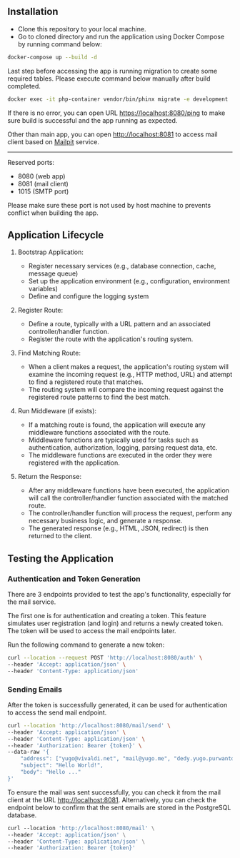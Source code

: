 ## Installation

- Clone this repository to your local machine.
- Go to cloned directory and run the application using Docker Compose by running command below:
```bash
docker-compose up --build -d
```

Last step before accessing the app is running migration to create some required tables. Please execute command below manually after build completed.

```bash
docker exec -it php-container vendor/bin/phinx migrate -e development
```

If there is no error, you can open URL [https://localhost:8080/ping](https://localhost:8080/ping) to make sure build is successful and the app running as expected.

Other than main app, you can open [http://localhost:8081](http://localhost:8081) to access mail client based on [Mailpit](https://mailpit.axllent.org/) service.

***

Reserved ports:
- 8080 (web app)
- 8081 (mail client)
- 1015 (SMTP port)

Please make sure these port is not used by host machine to prevents conflict when building the app.

## Application Lifecycle
1. Bootstrap Application:
    - Register necessary services (e.g., database connection, cache, message queue)
    - Set up the application environment (e.g., configuration, environment variables)
    - Define and configure the logging system

2. Register Route:
    - Define a route, typically with a URL pattern and an associated controller/handler function.
    - Register the route with the application's routing system.

3. Find Matching Route:
    - When a client makes a request, the application's routing system will examine the incoming request (e.g., HTTP method, URL) and attempt to find a registered route that matches.
    - The routing system will compare the incoming request against the registered route patterns to find the best match.

4. Run Middleware (if exists):
    - If a matching route is found, the application will execute any middleware functions associated with the route.
    - Middleware functions are typically used for tasks such as authentication, authorization, logging, parsing request data, etc.
    - The middleware functions are executed in the order they were registered with the application.

5. Return the Response:
    - After any middleware functions have been executed, the application will call the controller/handler function associated with the matched route.
    - The controller/handler function will process the request, perform any necessary business logic, and generate a response.
    - The generated response (e.g., HTML, JSON, redirect) is then returned to the client.

## Testing the Application

### Authentication and Token Generation
There are 3 endpoints provided to test the app's functionality, especially for the mail service.

The first one is for authentication and creating a token. This feature simulates user registration (and login) and returns a newly created token. The token will be used to access the mail endpoints later.

Run the following command to generate a new token:
```bash
curl --location --request POST 'http://localhost:8080/auth' \
--header 'Accept: application/json' \
--header 'Content-Type: application/json'
```

### Sending Emails
After the token is successfully generated, it can be used for authentication to access the send mail endpoint.

```bash
curl --location 'http://localhost:8080/mail/send' \
--header 'Accept: application/json' \
--header 'Content-Type: application/json' \
--header 'Authorization: Bearer {token}' \
--data-raw '{
    "address": ["yugo@vivaldi.net", "mail@yugo.me", "dedy.yugo.purwanto@gmail.com"],
    "subject": "Hello World!",
    "body": "Hello ..."
}'
```

To ensure the mail was sent successfully, you can check it from the mail client at the URL [http://localhost:8081](http://localhost:8081). Alternatively, you can check the endpoint below to confirm that the sent emails are stored in the PostgreSQL database.

```dockerfile
curl --location 'http://localhost:8080/mail' \
--header 'Accept: application/json' \
--header 'Content-Type: application/json' \
--header 'Authorization: Bearer {token}'
```